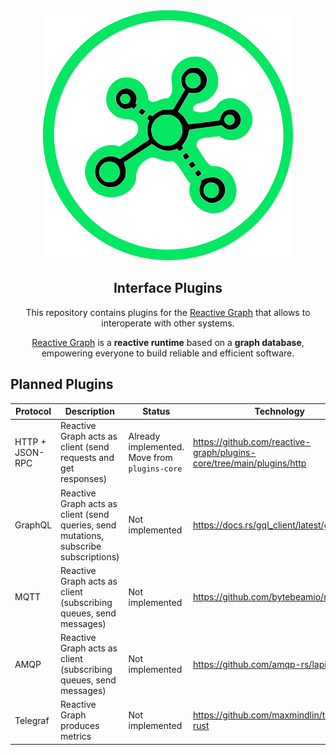 <div align="center">
  <a href="https://www,reactive-graph.io/"><img src="https://raw.githubusercontent.com/reactive-graph/design/main/public/logo/rendered/malachite/reactive-graph-400x400.png" alt="Reactive Graph"></a>
</div>

<h2 align="center">
    Interface Plugins
</h2>

<p align="center">
This repository contains plugins for the <a href="https://github.com/reactive-graph/reactive-graph">Reactive Graph</a> that allows to interoperate with other systems.
</p>

<p align="center">
  <a href="https://github.com/reactive-graph/reactive-graph">Reactive Graph</a> is a <b>reactive runtime</b> based on a <b>graph database</b>, empowering everyone to build reliable and efficient software.
</p>

## Planned Plugins

| Protocol        | Description                                                                           | Status                                        | Technology                                                            | 
|-----------------|---------------------------------------------------------------------------------------|-----------------------------------------------|-----------------------------------------------------------------------|
| HTTP + JSON-RPC | Reactive Graph acts as client (send requests and get responses)                       | Already implemented. Move from `plugins-core` | https://github.com/reactive-graph/plugins-core/tree/main/plugins/http |
| GraphQL         | Reactive Graph acts as client (send queries, send mutations, subscribe subscriptions) | Not implemented                               | https://docs.rs/gql_client/latest/gql_client/                         |
| MQTT            | Reactive Graph acts as client (subscribing queues, send messages)                     | Not implemented                               | https://github.com/bytebeamio/rumqtt                                  |
| AMQP            | Reactive Graph acts as client (subscribing queues, send messages)                     | Not implemented                               | https://github.com/amqp-rs/lapin                                      |
| Telegraf        | Reactive Graph produces metrics                                                       | Not implemented                               | https://github.com/maxmindlin/telegraf-rust                           |
